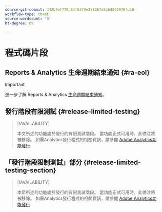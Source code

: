 ```yaml
---
source-git-commit: d42b7ef770a51f0379e358367a5b64202970fd60
workflow-type: tm+mt
source-wordcount: '0'
ht-degree: 0%

---
```

# 程式碼片段

## Reports &amp; Analytics 生命週期結束通知 {#ra-eol}

>[!IMPORTANT]
>
>進一步了解 Reports &amp; Analytics [生命週期結束通知](https://express.adobe.com/page/6WnF8JK6IRDhf/)。

## 發行階段有限測試 {#release-limited-testing}

>[!AVAILABILITY]
>
>本文所述的功能處於發行的有限測試階段。 當功能正式可用時，此備注將被移除。 如需Analytics發行程式的相關資訊，請參閱 [Adobe Analytics功能發行](/help/release-notes/releases.md).

## 「發行階段限制測試」部分 {#release-limited-testing-section}

>[!AVAILABILITY]
>
>本節所述的功能處於發行的有限測試階段。 當功能正式可用時，此備注將被移除。 如需Analytics發行程式的相關資訊，請參閱 [Adobe Analytics功能發行](/help/release-notes/releases.md).